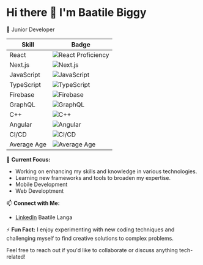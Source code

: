 # Hi there 👋 I'm Baatile Biggy

🌟 Junior Developer 

| Skill         | Badge                                                                 |
|---------------|----------------------------------------------------------------------|
| React         | ![React Proficiency](https://img.shields.io/badge/React-Proficient-brightgreen) |
| Next.js       | ![Next.js](https://img.shields.io/badge/Next.js-Exploring-orange)       |
| JavaScript    | ![JavaScript](https://img.shields.io/badge/JavaScript-Proficient-brightgreen) |
| TypeScript    | ![TypeScript](https://img.shields.io/badge/TypeScript-Proficient-brightgreen)   |
| Firebase      | ![Firebase](https://img.shields.io/badge/Firebase-Proficient-brightgreen)    |
| GraphQL       | ![GraphQL](https://img.shields.io/badge/GraphQL-Exploring-orange)        |
| C++           | ![C++](https://img.shields.io/badge/C++-Good-blue)                   |
| Angular       | ![Angular](https://img.shields.io/badge/Angular-Exploring-orange)       |
| CI/CD         | ![CI/CD](https://img.shields.io/badge/CI%2FCD-Practicing-blueviolet)    |
| Average Age   | ![Average Age](https://img.shields.io/badge/Average%20Age-25-blue)      |

🔭 **Current Focus:**
- Working on enhancing my skills and knowledge in various technologies.
- Learning new frameworks and tools to broaden my expertise.
- Mobile Development
- Web Developtment 



📫 **Connect with Me:**
- [LinkedIn](https://www.linkedin.com/in/baatile-langa-215624184/) Baatile Langa


⚡ **Fun Fact:**
I enjoy experimenting with new coding techniques and challenging myself to find creative solutions to complex problems.

Feel free to reach out if you'd like to collaborate or discuss anything tech-related!
